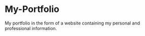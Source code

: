 # My-Portfolio
My portfolio in the form of a website containing my personal and professional information.
